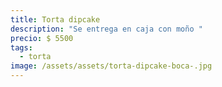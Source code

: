 ```yaml
---
title: Torta dipcake
description: "Se entrega en caja con moño "
precio: $ 5500
tags:
  - torta
image: /assets/assets/torta-dipcake-boca-.jpg
---
```

